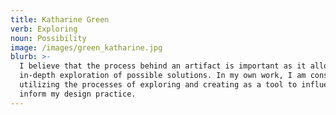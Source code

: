 ```yaml
---
title: Katharine Green
verb: Exploring
noun: Possibility
image: /images/green_katharine.jpg
blurb: >-
  I believe that the process behind an artifact is important as it allows for an
  in-depth exploration of possible solutions. In my own work, I am constantly
  utilizing the processes of exploring and creating as a tool to influence and
  inform my design practice.
---
```


